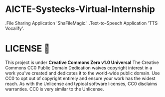 # AICTE-Systecks-Virtual-Internship
.File Sharing Application 'ShaFileMagic.' .Text-to-Speech Application 'TTS Vocalify'.

# LICENSE 🪪
This project is under **Creative Commons Zero v1.0 Universal**
The Creative Commons CC0 Public Domain Dedication waives copyright interest in a work you've created and dedicates it to the world-wide public domain. Use CC0 to opt out of copyright entirely and ensure your work has the widest reach. As with the Unlicense and typical software licenses, CC0 disclaims warranties. CC0 is very similar to the Unlicense.
